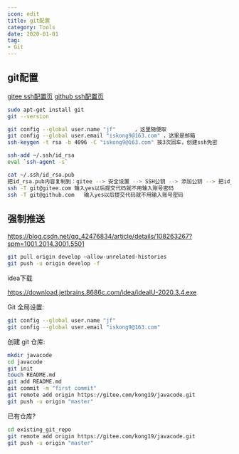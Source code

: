 ```yaml
---
icon: edit
title: git配置
category: Tools
date: 2020-01-01
tag:
- Git
---
```



## git配置

[gitee ssh配置页](https://gitee.com/profile/sshkeys)
[github ssh配置页](https://github.com/settings/keys)

```bash
sudo apt-get install git
git --version

git config --global user.name "jf"		，这里随便取
git config --global user.email "iskong9@163.com" ，这里是邮箱
ssh-keygen -t rsa -b 4096 -C "iskong9@163.com" 按3次回车，创建ssh免密

ssh-add ~/.ssh/id_rsa
eval `ssh-agent -s`

cat ~/.ssh/id_rsa.pub
把id_rsa.pub内容复制到：gitee --> 安全设置 --> SSH公钥 --> 添加公钥 --> 把id_rsa.pub内容粘贴进来。
ssh -T git@gitee.com 输入yes以后提交代码就不用输入账号密码
ssh -T git@github.com	输入yes以后提交代码就不用输入账号密码
```



## 强制推送

https://blog.csdn.net/qq_42476834/article/details/108263267?spm=1001.2014.3001.5501

```bash
git pull origin develop –allow-unrelated-histories
git push -u origin develop -f
```

idea下载

https://download.jetbrains.8686c.com/idea/ideaIU-2020.3.4.exe



Git 全局设置:

```bash
git config --global user.name "jf"
git config --global user.email "iskong9@163.com"
```

创建 git 仓库:

```bash
mkdir javacode
cd javacode
git init 
touch README.md
git add README.md
git commit -m "first commit"
git remote add origin https://gitee.com/kong19/javacode.git
git push -u origin "master"
```

已有仓库?

```bash
cd existing_git_repo
git remote add origin https://gitee.com/kong19/javacode.git
git push -u origin "master"
```
